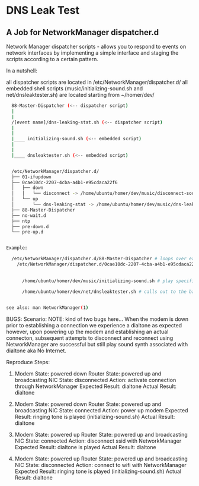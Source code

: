 # DNS Leak Test
## **A Job for NetworkManager dispatcher.d**


Network Manager dispatcher scripts - allows you to respond to events on network interfaces by implementing a simple interface and staging the scripts according to a certain pattern.



In a nutshell:

  all dispatcher scripts are located in /etc/NetworkManager/dispatcher.d/
  all embedded shell scripts (music/initializing-sound.sh and net/dnsleaktester.sh) are located starting from ~/homer/dev/

```bash
  88-Master-Dispatcher (<-- dispatcher script)
  |
  |
  /[event name]/dns-leaking-stat.sh (<-- dispatcher script)
  |
  |
  |____ initializing-sound.sh (<-- embedded script)
  |
  |
  |____ dnsleaktester.sh (<-- embedded script)


  /etc/NetworkManager/dispatcher.d/
  ├── 01-ifupdown
  ├── 0cae10dc-2207-4cba-a4b1-e95cdaca22f6
  │   ├── down
  │   │   └── disconnect -> /home/ubuntu/homer/dev/music/disconnect-sound.sh
  │   └── up
  │       └── dns-leaking-stat -> /home/ubuntu/homer/dev/music/dns-leaking-stat.sh
  ├── 88-Master-Dispatcher
  ├── no-wait.d
  ├── ntp 
  ├── pre-down.d
  └── pre-up.d


Example:

  /etc/NetworkManager/dispatcher.d/88-Master-Dispatcher # loops over each executable found in ${CWD}/${CONNECTION_UUID}/${STATE}/* and sources it.
    /etc/NetworkManager/dispatcher.d/0cae10dc-2207-4cba-a4b1-e95cdaca22f6/up/dns-leaking-stat.sh # gets executed when connection uuid "0cae10dc-2207-4cba-a4b1-e95cdaca22f6" has STATE "up"
                                                                                                 # also plays sounds while the dns leak tests are being performed finally notifying via
                                                                                                 # specific melodies which state the dns is in. (Not leaking, Leaking, No Internet)
      /home/ubuntu/homer/dev/music/initializing-sound.sh # play specific melodies while reading non quit messages on the named pipe for sound playing communications between the parent script 'dns-leaking-stat.sh'.
      
      /home/ubuntu/homer/dev/net/dnsleaktester.sh # calls out to the bash.ws for dns leak queries writing the results to a named pipe for relaying the information back to the parent script 'dns-leaking-stat.sh'.


see also: man NetworkManager(1)
```



BUGS:
  Scenario:
    NOTE: kind of two bugs here...
    When the modem is down prior to establishing a connection we experience a dialtone as expected however,
    upon powering up the modem and establishing an actual connecton, subsequent attempts to disconnect and
    reconnect using NetworkManager are successful but still play sound synth associated with dialtone aka No Internet.

  Reproduce Steps:
        
  1.  Modem State: powered down
      Router State: powered up and broadcasting
      NIC State: disconnected
      Action: activate connection through NetworkManager 
      Expected Result: dialtone
      Actual Result: dialtone
  
  2.  Modem State: powered down
      Router State: powered up and broadcasting
      NIC State: connected
      Action: power up modem 
      Expected Result: ringing tone is played (initializing-sound.sh)
      Actual Result: dialtone
  
  3.  Modem State: powered up
      Router State: powered up and broadcasting
      NIC State: connected
      Action: disconnect ssid with NetworkManager 
      Expected Result: dialtone is played
      Actual Result: dialtone
      
  4.  Modem State: powered up
      Router State: powered up and broadcasting
      NIC State: disconnected
      Action: connect to wifi with NetworkManager 
      Expected Result: ringing tone is played (initializing-sound.sh)
      Actual Result: dialtone
      
  
  

